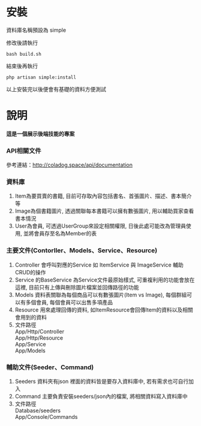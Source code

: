 安裝
=
資料庫名稱預設為 simple

修改後請執行
```
bash build.sh
```
結束後再執行
```
php artisan simple:install
```
以上安裝完以後便會有基礎的資料方便測試

說明
=
#### 這是一個展示後端技能的專案

### API相關文件
參考連結：http://coladog.space/api/documentation

### 資料庫

1. Item為要買賣的書籍, 目前可存取內容包括書名、首張圖片、描述、書本簡介等
2. Image為個書籍圖片, 透過關聯每本書籍可以擁有數張圖片, 用以輔助買家查看書本情況
3. User為會員, 可透過UserGroup來設定相關權限, 日後此處可能改為管理員使用, 並將會員存至名為Member的表

### 主要文件(Contorller、Models、Service、Resource)

1. Controller 會呼叫對應的Service 如 ItemService 與 ImageService 輔助CRUD的操作
2. Service 的BaseService 為Service文件最原始樣式, 可重複利用的功能會放在這裡, 目前只有上傳與刪除圖片檔案並回傳路徑的功能
3. Models 資料表關聯為每個商品可以有數張圖片(Item vs Image), 每個群組可以有多個會員, 每個會員可以出售多項產品
4. Resource 用來處理回傳的資料, 如ItemResource會回傳Item的資料以及相關會用到的資料
5. 文件路徑<br>
App/Http/Controller<br>
App/Http/Resource<br>
App/Service<br>
App/Models<br>

### 輔助文件(Seeder、Command)
1. Seeders 資料夾有json 裡面的資料皆是要存入資料庫中, 若有需求也可自行加入
2. Command 主要負責安裝seeders/json內的檔案, 將相關資料寫入資料庫中
3. 文件路徑<br>
Database/seeders<br>
App/Console/Commands<br>
